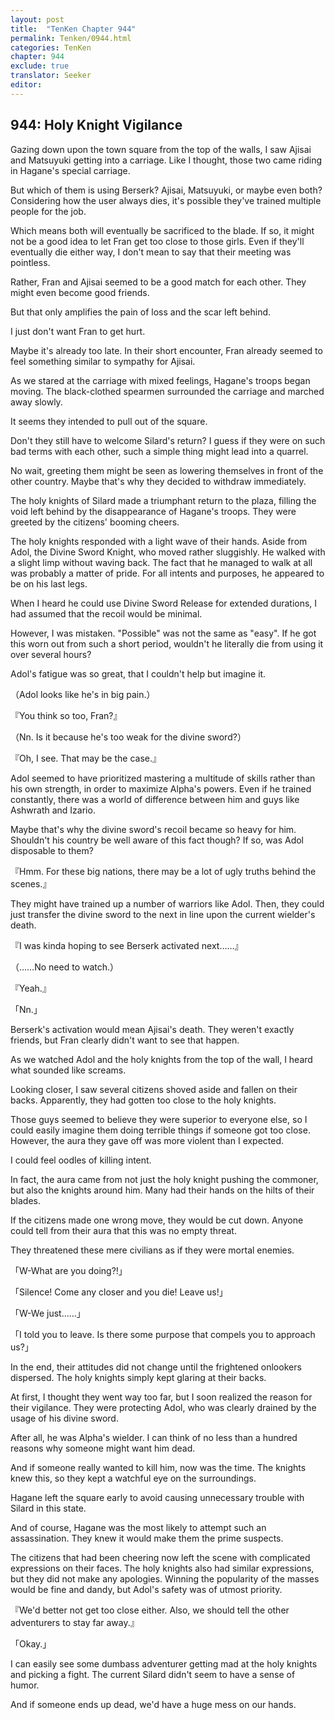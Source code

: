 ```yaml
---
layout: post
title:  "TenKen Chapter 944"
permalink: Tenken/0944.html
categories: TenKen
chapter: 944
exclude: true
translator: Seeker
editor: 
---
```

<h2>944: Holy Knight Vigilance</h2>

 Gazing down upon the town square from the top of the walls, I saw Ajisai and Matsuyuki getting into a carriage. Like I thought, those two came riding in Hagane's special carriage.

 But which of them is using Berserk? Ajisai, Matsuyuki, or maybe even both? Considering how the user always dies, it's possible they've trained multiple people for the job.

 Which means both will eventually be sacrificed to the blade. If so, it might not be a good idea to let Fran get too close to those girls. Even if they'll eventually die either way, I don't mean to say that their meeting was pointless.

 Rather, Fran and Ajisai seemed to be a good match for each other. They might even become good friends.

 But that only amplifies the pain of loss and the scar left behind.

 I just don't want Fran to get hurt.

 Maybe it's already too late. In their short encounter, Fran already seemed to feel something similar to sympathy for Ajisai.

 As we stared at the carriage with mixed feelings, Hagane's troops began moving. The black-clothed spearmen surrounded the carriage and marched away slowly.

 It seems they intended to pull out of the square.

 Don't they still have to welcome Silard's return? I guess if they were on such bad terms with each other, such a simple thing might lead into a quarrel.

 No wait, greeting them might be seen as lowering themselves in front of the other country. Maybe that's why they decided to withdraw immediately.

 The holy knights of Silard made a triumphant return to the plaza, filling the void left behind by the disappearance of Hagane's troops. They were greeted by the citizens' booming cheers.

 The holy knights responded with a light wave of their hands. Aside from Adol, the Divine Sword Knight, who moved rather sluggishly. He walked with a slight limp without waving back. The fact that he managed to walk at all was probably a matter of pride. For all intents and purposes, he appeared to be on his last legs.

 When I heard he could use Divine Sword Release for extended durations, I had assumed that the recoil would be minimal.

 However, I was mistaken. "Possible" was not the same as "easy". If he got this worn out from such a short period, wouldn't he literally die from using it over several hours?

 Adol's fatigue was so great, that I couldn't help but imagine it.

（Adol looks like he's in big pain.）

『You think so too, Fran?』

（Nn. Is it because he's too weak for the divine sword?）

『Oh, I see. That may be the case.』

 Adol seemed to have prioritized mastering a multitude of skills rather than his own strength, in order to maximize Alpha's powers. Even if he trained constantly, there was a world of difference between him and guys like Ashwrath and Izario.

 Maybe that's why the divine sword's recoil became so heavy for him. Shouldn't his country be well aware of this fact though? If so, was Adol disposable to them?

『Hmm. For these big nations, there may be a lot of ugly truths behind the scenes.』

 They might have trained up a number of warriors like Adol. Then, they could just transfer the divine sword to the next in line upon the current wielder's death.

『I was kinda hoping to see Berserk activated next……』

（……No need to watch.）

『Yeah.』

「Nn.」

 Berserk's activation would mean Ajisai's death. They weren't exactly friends, but Fran clearly didn't want to see that happen.

 As we watched Adol and the holy knights from the top of the wall, I heard what sounded like screams.

 Looking closer, I saw several citizens shoved aside and fallen on their backs. Apparently, they had gotten too close to the holy knights.

 Those guys seemed to believe they were superior to everyone else, so I could easily imagine them doing terrible things if someone got too close. However, the aura they gave off was more violent than I expected.

 I could feel oodles of killing intent.

 In fact, the aura came from not just the holy knight pushing the commoner, but also the knights around him. Many had their hands on the hilts of their blades.

 If the citizens made one wrong move, they would be cut down. Anyone could tell from their aura that this was no empty threat.

 They threatened these mere civilians as if they were mortal enemies.

「W-What are you doing?!」

「Silence! Come any closer and you die! Leave us!」

「W-We just……」

「I told you to leave. Is there some purpose that compels you to approach us?」

 In the end, their attitudes did not change until the frightened onlookers dispersed. The holy knights simply kept glaring at their backs.

 At first, I thought they went way too far, but I soon realized the reason for their vigilance. They were protecting Adol, who was clearly drained by the usage of his divine sword.

 After all, he was Alpha's wielder. I can think of no less than a hundred reasons why someone might want him dead.

 And if someone really wanted to kill him, now was the time. The knights knew this, so they kept a watchful eye on the surroundings.

 Hagane left the square early to avoid causing unnecessary trouble with Silard in this state.

 And of course, Hagane was the most likely to attempt such an assassination. They knew it would make them the prime suspects.

 The citizens that had been cheering now left the scene with complicated expressions on their faces. The holy knights also had similar expressions, but they did not make any apologies. Winning the popularity of the masses would be fine and dandy, but Adol's safety was of utmost priority.

『We'd better not get too close either. Also, we should tell the other adventurers to stay far away.』

「Okay.」

 I can easily see some dumbass adventurer getting mad at the holy knights and picking a fight. The current Silard didn't seem to have a sense of humor.

 And if someone ends up dead, we'd have a huge mess on our hands.



